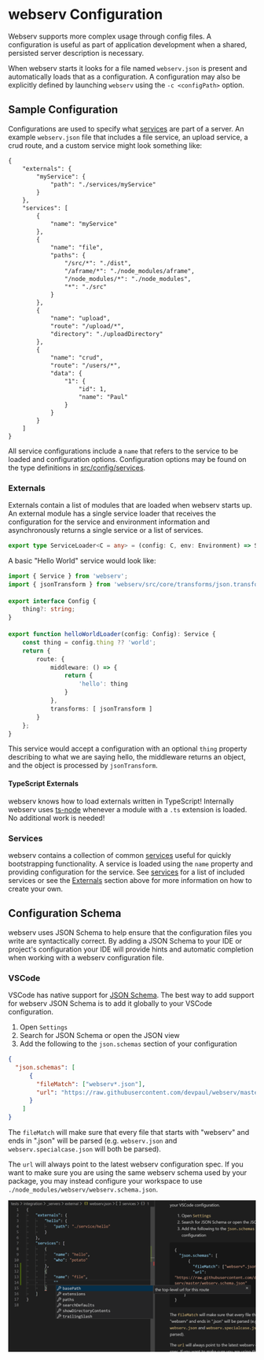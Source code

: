 # webserv Configuration

Webserv supports more complex usage through config files. A configuration is useful as part of application development when a shared, persisted server description is necessary.

When webserv starts it looks for a file named `webserv.json` is present and automatically loads that as a configuration. A configuration may also be explicitly defined by launching `webserv` using the `-c <configPath>` option.

## Sample Configuration

Configurations are used to specify what [services] are part of a server. An example `webserv.json` file that includes a file service, an upload service, a crud route, and a custom service might look something like:

```
{
	"externals": {
		"myService": {
			"path": "./services/myService"
		}
	},
	"services": [
		{
			"name": "myService"
		},
		{
			"name": "file",
			"paths": {
				"/src/*": "./dist",
				"/aframe/*": "./node_modules/aframe",
				"/node_modules/*": "./node_modules",
				"*": "./src"
			}
		},
		{
			"name": "upload",
			"route": "/upload/*",
			"directory": "./uploadDirectory"
		},
		{
			"name": "crud",
			"route": "/users/*",
			"data": {
				"1": {
					"id": 1,
					"name": "Paul"
				}
			}
		}
	]
}
```

All service configurations include a `name` that refers to the service to be loaded and configuration options. Configuration options may be found on the type definitions in [src/config/services].

### Externals

Externals contain a list of modules that are loaded when webserv starts up. An external module has a single service loader that receives the configuration for the service and environment information and asynchronously returns a single service or a list of services.

```ts
export type ServiceLoader<C = any> = (config: C, env: Environment) => ServiceLoaderResult;
```

A basic "Hello World" service would look like:

```ts
import { Service } from 'webserv';
import { jsonTransform } from 'webserv/src/core/transforms/json.transform';

export interface Config {
	thing?: string;
}

export function helloWorldLoader(config: Config): Service {
	const thing = config.thing ?? 'world';
	return {
		route: {
			middleware: () => {
				return {
					'hello': thing
				}
			},
			transforms: [ jsonTransform ]
		}
	};
}
```

This service would accept a configuration with an optional `thing` property describing to what we are saying hello, the middleware returns an object, and the object is processed by `jsonTransform`.

#### TypeScript Externals

webserv knows how to load externals written in TypeScript! Internally webserv uses [ts-node](https://www.npmjs.com/package/ts-node) whenever a module with a `.ts` extension is loaded. No additional work is needed!

### Services

webserv contains a collection of common [services] useful for quickly bootstrapping functionality. A service is loaded using the `name` property and providing configuration for the service. See [services] for a list of included services or see the [Externals](#Externals) section above for more information on how to create your own.

## Configuration Schema

webserv uses JSON Schema to help ensure that the configuration files you write are syntactically correct. By adding a JSON Schema to your IDE or project's configuration your IDE will provide hints and automatic completion when working with a webserv configuration file.

### VSCode

VSCode has native support for [JSON Schema](https://code.visualstudio.com/docs/languages/json). The best way to add support for webserv JSON Schema is to add it globally to your VSCode configuration.

1. Open `Settings`
1. Search for JSON Schema or open the JSON view
1. Add the following to the `json.schemas` section of your configuration

```json
{
  "json.schemas": [
      {
        "fileMatch": ["webserv*.json"],
        "url": "https://raw.githubusercontent.com/devpaul/webserv/master/webserv.schema.json"
      }
    ]
}
```

The `fileMatch` will make sure that every file that starts with "webserv" and ends in ".json" will be parsed (e.g. `webserv.json` and `webserv.specialcase.json` will both be parsed).

The `url` will always point to the latest webserv configuration spec. If you want to make sure you are using the same webserv schema used by your package, you may instead configure your workspace to use `./node_modules/webserv/webserv.schema.json`.

![Webserv json schema](./assets/webserv-json-schema.png)

[services]: ./services.md
[src/config/services]: https://github.com/devpaul/webserv/tree/master/src/config/services
